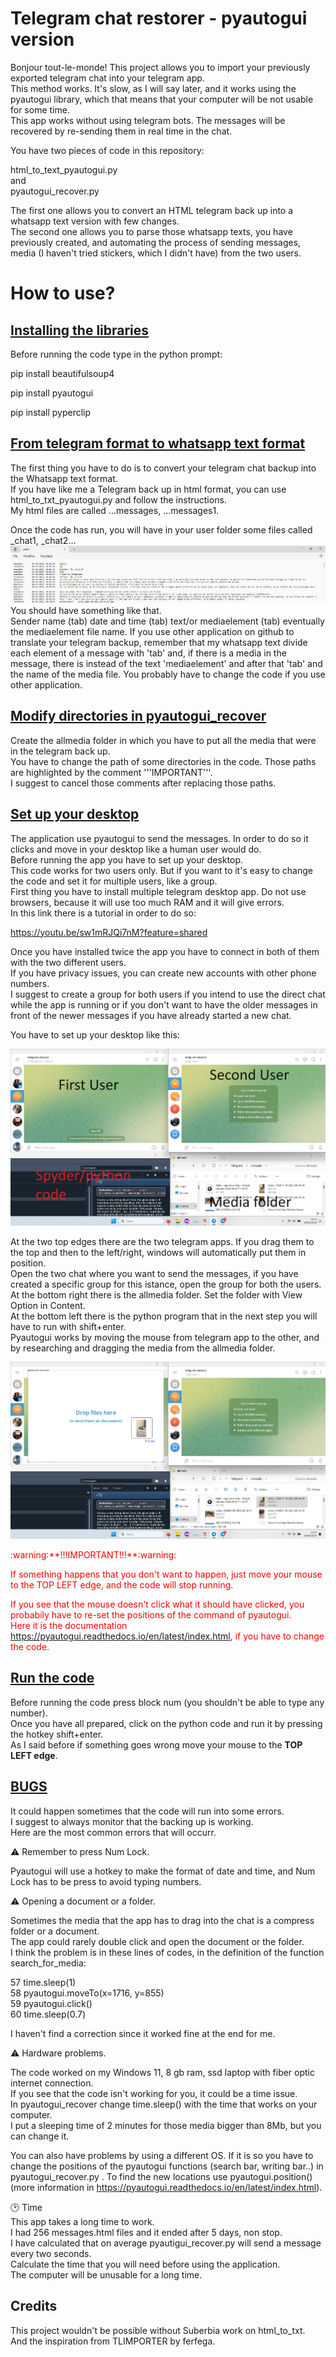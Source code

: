 # Telegram chat restorer - pyautogui version

Bonjour tout-le-monde! This project allows you to import your previously exported telegram chat into your telegram app.  
This method works. It's slow, as I will say later, and it works using the pyautogui library, which that means that your computer will be not usable for some time.  
This app works without using telegram bots. The messages will be recovered by re-sending them in real time in the chat.  

You have two pieces of code in this repository:  

html_to_text_pyautogui.py  
and  
pyautogui_recover.py  

The first one allows you to convert an HTML telegram back up into a whatsapp text version with few changes.  
The second one allows you to parse those whatsapp texts, you have previously created, and automating the process of sending messages, media (I haven't tried stickers, which I didn't have) from the two users.  


# How to use?  


## <ins>Installing the libraries</ins>

Before running the code type in the python prompt:

pip install beautifulsoup4 

pip install pyautogui  

pip install pyperclip 

## <ins>From telegram format to whatsapp text format</ins>  

The first thing you have to do is to convert your telegram chat backup into the Whatsapp text format.  
If you have like me a Telegram back up in html format, you can use html_to_txt_pyautogui.py and follow the instructions.  
My html files are called ...messages, ...messages1.  

Once the code has run, you will have in your user folder some files called _chat1, _chat2...  
![](Screenshot3.png)
You should have something like that.  
Sender name (tab) date and time (tab) text/or mediaelement (tab) eventually the mediaelement file name.
If you use other application on github to translate your telegram backup, remember that my whatsapp text divide each element of a message with 'tab'
and, if there is a media in the message, there is instead of the text 'mediaelement' and after that 'tab' and the name of the media file.
You probably have to change the code if you use other application.

## <ins>Modify directories in pyautogui_recover</ins>

Create the allmedia folder in which you have to put all the media that were in the telegram back up.  
You have to change the path of some directories in the code. Those paths are highlighted by the comment '''IMPORTANT'''.  
I suggest to cancel those comments after replacing those paths.  


## <ins>Set up your desktop</ins>

The application use pyautogui to send the messages. In order to do so it clicks and move in your desktop like a human user would do.  
Before running the app you have to set up your desktop.  
This code works for two users only. But if you want to it's easy to change the code and set it for multiple users, like a group.  
First thing you have to install multiple telegram desktop app. Do not use browsers, because it will use too much RAM and it will give errors.  
In this link there is a tutorial in order to do so:  

https://youtu.be/sw1mRJQi7nM?feature=shared  


Once you have installed twice the app you have to connect in both of them with the two different users.  
If you have privacy issues, you can create new accounts with other phone numbers.  
I suggest to create a group for both users if you intend to use the direct chat while the app is running or if you don't want to have the older messages in front of the newer messages if you have already started a new chat.  


You have to set up your desktop like this:  

![](Screenshot1.png)

At the two top edges there are the two telegram apps. If you drag them to the top and then to the left/right, windows will automatically put them in position.  
Open the two chat where you want to send the messages, if you have created a specific group for this istance, open the group for both the users.  
At the bottom right there is the allmedia folder. Set the folder with View Option in Content.  
At the bottom left there is the python program that in the next step you will have to run with shift+enter.  
Pyautogui works by moving the mouse from telegram app to the other, and by researching and dragging the media from the allmedia folder.  

 
![](Screenshot2.png)

<font color="red">
:warning:**!!!IMPORTANT!!!**:warning:  

If something happens that you don't want to happen, just move your mouse to the TOP LEFT edge, and the code will stop running.  

If you see that the mouse doesn't click what it should have clicked, you probabily have to re-set the positions of the command of pyautogui.  
Here it is the documentation https://pyautogui.readthedocs.io/en/latest/index.html, if you have to change the code.</font>


## <ins>Run the code</ins>

Before running the code press block num (you shouldn't be able to type any number).  
Once you have all prepared, click on the python code and run it by pressing the hotkey shift+enter.  
As I said before if something goes wrong move your mouse to the **TOP LEFT edge**.  


## <ins>BUGS</ins>

It could happen sometimes that the code will run into some errors.  
I suggest to always monitor that the backing up is working.  
Here are the most common errors that will occurr.  


:warning: Remember to press Num Lock.  

Pyautogui will use a hotkey to make the format of date and time, and Num Lock has to be press to avoid typing numbers.  


:warning: Opening a document or a folder. 

Sometimes the media that the app has to drag into the chat is a compress folder or a document.  
The app could rarely double click and open the document or the folder.  
I think the problem is in these lines of codes, in the definition of the function search_for_media:  

57    time.sleep(1)  
58    pyautogui.moveTo(x=1716, y=855)   
59    pyautogui.click()  
60    time.sleep(0.7)  


I haven't find a correction since it worked fine at the end for me.  


:warning: Hardware problems.  

The code worked on my Windows 11, 8 gb ram, ssd laptop with fiber optic internet connection.  
If you see that the code isn't working for you, it could be a time issue.  
In pyautogui_recover change time.sleep() with the time that works on your computer.  
I put a sleeping time of 2 minutes for those media bigger than 8Mb, but you can change it.  

You can also have problems by using a different OS. If it is so you have to change the positions of the pyautogui functions (search bar, writing bar..) 
in pyautogui_recover.py . To find the new locations use pyautogui.position() (more information in https://pyautogui.readthedocs.io/en/latest/index.html).  


🕑 Time  
This app takes a long time to work.  
I had 256 messages.html files and it ended after 5 days, non stop.  
I have calculated that on average pyautigui_recover.py will send a message every two seconds.  
Calculate the time that you will need before using the application.  
The computer will be unusable for a long time.  


## Credits  

This project wouldn't be possible without Suberbia work on html_to_txt.  
And the inspiration from TLIMPORTER by ferfega.
